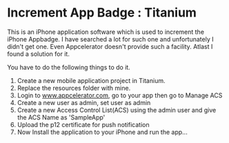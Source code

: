 Increment App Badge : Titanium
===============================

This is an iPhone application software which is used to increment the iPhone Appbadge. I have searched a lot for such one and unfortunately I didn't get one. Even Appcelerator doesn't provide such a facility. Atlast I found a solution for it.

You have to do the following things to do it.

1. Create a new mobile application project in Titanium.
2. Replace the resources folder with mine.
3. Login to www.appcelerator.com, go to your app then go to Manage ACS
4. Create a new user as admin, set user as admin
5. Create a new Access Control List(ACS) using the admin user and give the ACS Name as 'SampleApp'
6. Upload the p12 certificate for push notification
7. Now Install the application to your iPhone and run the app...
